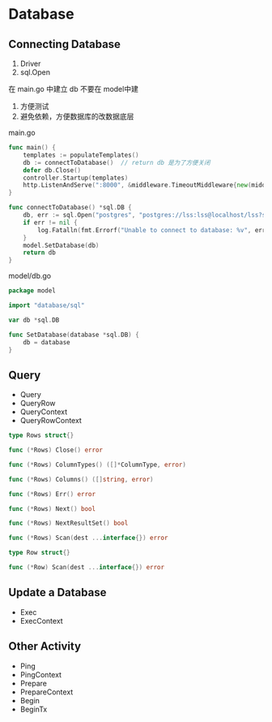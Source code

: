 # Database

## Connecting Database
1. Driver
2. sql.Open

在 main.go 中建立 db 不要在 model中建
1. 方便测试
2. 避免依赖，方便数据库的改数据底层

main.go
```go
func main() {
	templates := populateTemplates()
	db := connectToDatabase()  // return db 是为了方便关闭
	defer db.Close()
	controller.Startup(templates)
	http.ListenAndServe(":8000", &middleware.TimeoutMiddleware{new(middleware.GzipMiddleware)})
}

func connectToDatabase() *sql.DB {
	db, err := sql.Open("postgres", "postgres://lss:lss@localhost/lss?sslmode=disable")
	if err != nil {
		log.Fatalln(fmt.Errorf("Unable to connect to database: %v", err))
	}
	model.SetDatabase(db)
	return db
}
```

model/db.go
```go
package model

import "database/sql"

var db *sql.DB

func SetDatabase(database *sql.DB) {
	db = database
}
```

## Query

* Query
* QueryRow
* QueryContext
* QueryRowContext

```go
type Rows struct{}

func (*Rows) Close() error

func (*Rows) ColumnTypes() ([]*ColumnType, error)

func (*Rows) Columns() ([]string, error)

func (*Rows) Err() error

func (*Rows) Next() bool

func (*Rows) NextResultSet() bool

func (*Rows) Scan(dest ...interface{}) error

type Row struct{}

func (*Row) Scan(dest ...interface{}) error
```

## Update a Database

* Exec
* ExecContext

## Other Activity

* Ping
* PingContext
* Prepare
* PrepareContext
* Begin
* BeginTx